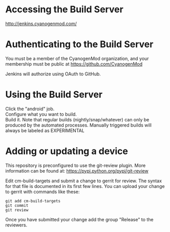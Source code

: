 # Accessing the Build Server
http://jenkins.cyanogenmod.com/

# Authenticating to the Build Server
You must be a member of the CyanogenMod organization, and your
membership must be public at https://github.com/CyanogenMod  

Jenkins will authorize using OAuth to GitHub.

# Using the Build Server
Click the "android" job.  
Configure what you want to build.  
Build it. Note that regular builds (nightly/snap/whatever) can only
be produced by the automated processes. Manually triggered builds will
always be labeled as EXPERIMENTAL

# Adding or updating a device

This repository is preconfigured to use the git-review plugin. More information can be found at:
https://pypi.python.org/pypi/git-review

Edit cm-build-targets and submit a change to gerrit for review. The
syntax for that file is documented in its first few lines.
You can upload your change to gerrit with commands like these:

    git add cm-build-targets
    git commit
    git review

Once you have submitted your change add the group "Release" to the reviewers.
